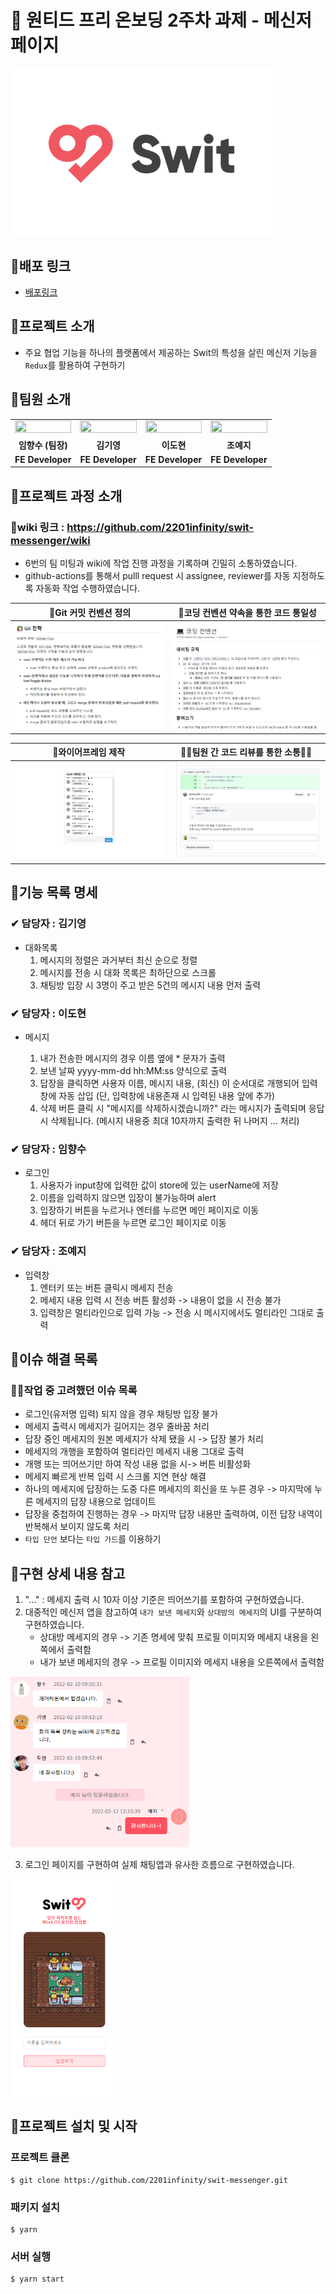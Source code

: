 # 📝 원티드 프리 온보딩 2주차 과제 - 메신저 페이지



<img src="README.assets/swit-logo.png" alt="140억 투자받은 협업툴 &#39;스윗&#39;, 유럽 GDPR 적합성 검증 완료 – 와우테일(WOWTALE)" style="zoom: 67%;" />



## 📌배포 링크

- [배포링크](https://elegant-ramanujan-82feb0.netlify.app/)

## 📌프로젝트 소개

- 주요 협업 기능을 하나의 플랫폼에서 제공하는 Swit의 특성을 살린 메신저 기능을 `Redux`를 활용하여 구현하기


## 📌팀원 소개

<table align="center">
<tr >
<td align="center"><a href="https://github.com/perfumelim"><img src="https://avatars.githubusercontent.com/perfumelim" width="100%"  height="50%" /></a></td>
<td align="center"><a href="https://github.com/kykim00"><img src="https://avatars.githubusercontent.com/kykim00" width="100%"  height="65%"/></a></td>
<td align="center"><a href="https://github.com/ksmfou98"><img src="https://avatars.githubusercontent.com/ksmfou98" width="100%" height="50%" /></a></td>
<td align="center"><a href="https://github.com/yezyvibe"><img src="https://avatars.githubusercontent.com/yezyvibe" width="100%"  height="50%"/></a></td>
</tr>
<tr>
<td align="center"><b> 임향수 (팀장)</b></td>
<td align="center"><b>김기영</b></td>
<td align="center"><b>이도현</b></td>
<td align="center"><b>조예지</b></td>
</tr>
<tr>
<td align="center"><b>FE Developer</b></td>
<td align="center"><b>FE Developer</b></td>
<td align="center"><b>FE Developer</b></td>
<td align="center"><b>FE Developer</b></td>
</tr>
</table>


## 📌프로젝트 과정 소개

### 			🔖wiki 링크 : https://github.com/2201infinity/swit-messenger/wiki

 - 6번의 팀 미팅과 wiki에 작업 진행 과정을 기록하며 긴밀히 소통하였습니다.
 - github-actions를 통해서 pulll request 시 assignee, reviewer를 자동 지정하도록 자동화 작업 수행하였습니다.



|     🚥Git 커밋 컨벤션 정의     |           🔰코딩 컨벤션 약속을 통한 코드 통일성           |
| :---------------------------: | :------------------------------------------------------: |
| ![](README.assets/깃전략.png) | ![image-20220211221739552](README.assets/코딩컨벤션.png) |

|         🧾와이어프레임 제작          | 🦸‍♂️팀원 간 코드 리뷰를 통한 소통🦸‍♀️ |
| :---------------------------------: | :-------------------------------: |
| ![](README.assets/와이어프레임.png) |  ![](README.assets/코드리뷰.jpg)  |





## 📌기능 목록 명세

### ✔ 담당자 : 김기영

- 대화목록
  1. 메시지의 정렬은 과거부터 최신 순으로 정렬
  2. 메시지를 전송 시 대화 목록은 최하단으로 스크롤
  3. 채팅방 입장 시 3명이 주고 받은 5건의 메시지 내용 먼저 출력

### ✔ 담당자 : 이도현

* 메시지

  1. 내가 전송한 메시지의 경우 이름 옆에 * 문자가 출력
  2. 보낸 날짜 yyyy-mm-dd hh:MM:ss 양식으로 출력
  3. 답장을 클릭하면 사용자 이름, 메시지 내용, (회신) 이 순서대로 개행되어 입력창에 자동 삽입 (단, 입력창에 내용존재 시 입력된 내용 앞에 추가)
  4. 삭제 버튼 클릭 시 "메시지를 삭제하시겠습니까?" 라는 메시지가 출력되며 응답시 삭제됩니다. (메시지 내용중 최대 10자까지 출력한 뒤 나머지 ... 처리)

### ✔ 담당자 : 임향수

- 로그인
  1. 사용자가 input창에 입력한 값이 store에 있는 userName에 저장
  2. 이름을 입력하지 않으면 입장이 불가능하며 alert
  3. 입장하기 버튼을 누르거나 엔터를 누르면 메인 페이지로 이동
  4. 헤더 뒤로 가기 버튼을 누르면 로그인 페이지로 이동

### ✔ 담당자 : 조예지

- 입력창
  1. 엔터키 또는 버튼 클릭시 메세지 전송
  2. 메세지 내용 입력 시 전송 버튼 활성화 -> 내용이 없을 시 전송 불가
  3. 입력창은 멀티라인으로 입력 가능 -> 전송 시 메시지에서도 멀티라인 그대로 출력
  
  

## 📌이슈 해결 목록

### 🕵️‍♂️작업 중 고려했던 이슈 목록

* 로그인(유저명 입력) 되지 않을 경우 채팅방 입장 불가
* 메세지 출력시 메세지가 길어지는 경우 줄바꿈 처리
* 답장 중인 메세지의 원본 메세지가 삭제 됐을 시 -> 답장 불가 처리
* 메세지의 개행을 포함하여 멀티라인 메세지 내용 그대로 출력
* 개행 또는 띄어쓰기만 하여 작성 내용 없을 시-> 버튼 비활성화
* 메세지 빠르게 반복 입력 시 스크롤 지연 현상 해결
* 하나의 메세지에 답장하는 도중 다른 메세지의 회신을 또 누른 경우 -> 마지막에 누른 메세지의 답장 내용으로 업데이트
* 답장을 중첩하여 진행하는 경우 -> 마지막 답장 내용만 출력하여, 이전 답장 내역이 반복해서 보이지 않도록 처리
* `타입 단언` 보다는 `타입 가드`를 이용하기


## 📌구현 상세 내용 참고

1. "..." : 메세지 출력 시 10자 이상 기준은 띄어쓰기를 포함하여 구현하였습니다.
 2. 대중적인 메신저 앱을 참고하여 `내가 보낸 메세지`와  `상대방의 메세지`의 UI를 구분하여 구현하였습니다.
    * 상대방 메세지의 경우 -> 기존 명세에 맞춰 프로필 이미지와 메세지 내용을 왼쪽에서 출력함
    * 내가 보낸 메세지의 경우 -> 프로필 이미지와 메세지 내용을 오른쪽에서 출력함

<img src="README.assets/image-20220212121056530.png" alt="image-20220212121056530" style="zoom:60%;" />

3. 로그인 페이지를 구현하여 실제 채팅앱과 유사한 흐름으로 구현하였습니다.

<img src="README.assets/image-20220211231915043.png" alt="image-20220211231915043" style="zoom: 50%;" />




## 📌프로젝트 설치 및 시작

### 프로젝트 클론

```
$ git clone https://github.com/2201infinity/swit-messenger.git
```

### 패키지 설치

```
$ yarn
```

### 서버 실행

```
$ yarn start
```
